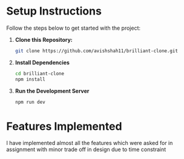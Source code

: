# Setup Instructions

Follow the steps below to get started with the project:

1. **Clone this Repository:**
   ```bash
   git clone https://github.com/avishshah11/brilliant-clone.git
   ```
2. **Install Dependencies**
   ```bash
   cd brilliant-clone
   npm install
   ```
3. **Run the Development Server**
   ```bash
   npm run dev
   ```

# Features Implemented

I have implemented almost all the features which were asked for in assignment with minor trade off in design due to time constraint
